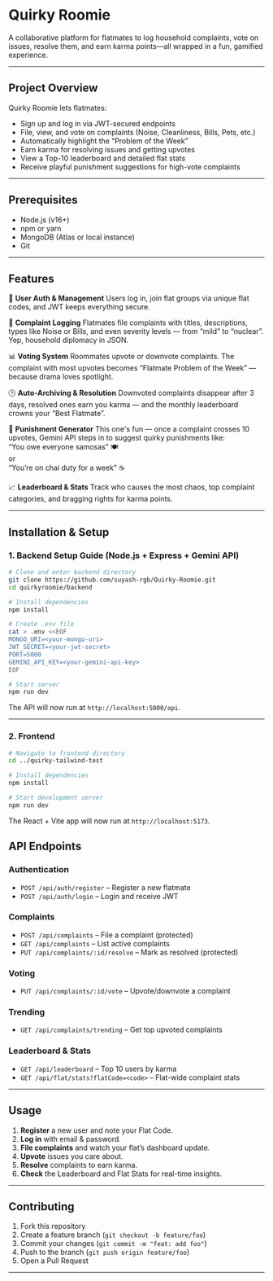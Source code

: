 # Quirky Roomie

A collaborative platform for flatmates to log household complaints, vote on issues, resolve them, and earn karma points—all wrapped in a fun, gamified experience.

---

## Project Overview

Quirky Roomie lets flatmates:

- Sign up and log in via JWT-secured endpoints  
- File, view, and vote on complaints (Noise, Cleanliness, Bills, Pets, etc.)  
- Automatically highlight the “Problem of the Week”  
- Earn karma for resolving issues and getting upvotes  
- View a Top-10 leaderboard and detailed flat stats  
- Receive playful punishment suggestions for high-vote complaints  

---

## Prerequisites

- Node.js (v16+)  
- npm or yarn  
- MongoDB (Atlas or local instance)  
- Git  

---

## Features
👥 **User Auth & Management**
Users log in, join flat groups via unique flat codes, and JWT keeps everything secure.

📝 **Complaint Logging**
Flatmates file complaints with titles, descriptions, types like Noise or Bills, and even severity levels — from “mild” to “nuclear”. Yep, household diplomacy in JSON.

📊 **Voting System**
Roommates upvote or downvote complaints. The complaint with most upvotes becomes “Flatmate Problem of the Week” — because drama loves spotlight.

🕒 **Auto-Archiving & Resolution**
Downvoted complaints disappear after 3 days, resolved ones earn you karma — and the monthly leaderboard crowns your “Best Flatmate”.

🎯 **Punishment Generator**
This one's fun — once a complaint crosses 10 upvotes, Gemini API steps in to suggest quirky punishments like: <br>
“You owe everyone samosas” 🍽️  
or  
“You’re on chai duty for a week” ☕

📈 **Leaderboard & Stats**
Track who causes the most chaos, top complaint categories, and bragging rights for karma points.

---

## Installation & Setup

### 1. Backend Setup Guide (Node.js + Express + Gemini API)

```bash
# Clone and enter backend directory
git clone https://github.com/suyash-rgb/Quirky-Roomie.git
cd quirkyroomie/backend

# Install dependencies
npm install

# Create .env file
cat > .env <<EOF
MONGO_URI=<your-mongo-uri>
JWT_SECRET=<your-jwt-secret>
PORT=5000
GEMINI_API_KEY=<your-gemini-api-key>
EOF

# Start server
npm run dev
```

The API will now run at `http://localhost:5000/api`.

---

### 2. Frontend

```bash
# Navigate to frontend directory
cd ../quirky-tailwind-test

# Install dependencies
npm install

# Start development server
npm run dev
```

The React + Vite app will now run at `http://localhost:5173`.



## API Endpoints

### Authentication  
- `POST /api/auth/register` – Register a new flatmate  
- `POST /api/auth/login` – Login and receive JWT  

### Complaints  
- `POST /api/complaints` – File a complaint (protected)  
- `GET /api/complaints` – List active complaints  
- `PUT /api/complaints/:id/resolve` – Mark as resolved (protected)  

### Voting  
- `PUT /api/complaints/:id/vote` – Upvote/downvote a complaint  

### Trending  
- `GET /api/complaints/trending` – Get top upvoted complaints  

### Leaderboard & Stats  
- `GET /api/leaderboard` – Top 10 users by karma  
- `GET /api/flat/stats?flatCode=<code>` – Flat-wide complaint stats  

---

## Usage

1. **Register** a new user and note your Flat Code.  
2. **Log in** with email & password.  
3. **File complaints** and watch your flat’s dashboard update.  
4. **Upvote** issues you care about.  
5. **Resolve** complaints to earn karma.  
6. **Check** the Leaderboard and Flat Stats for real-time insights.

---

## Contributing

1. Fork this repository  
2. Create a feature branch (`git checkout -b feature/foo`)  
3. Commit your changes (`git commit -m "feat: add foo"`)  
4. Push to the branch (`git push origin feature/foo`)  
5. Open a Pull Request  

---

